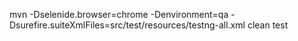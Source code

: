 mvn -Dselenide.browser=chrome -Denvironment=qa -Dsurefire.suiteXmlFiles=src/test/resources/testng-all.xml clean test

